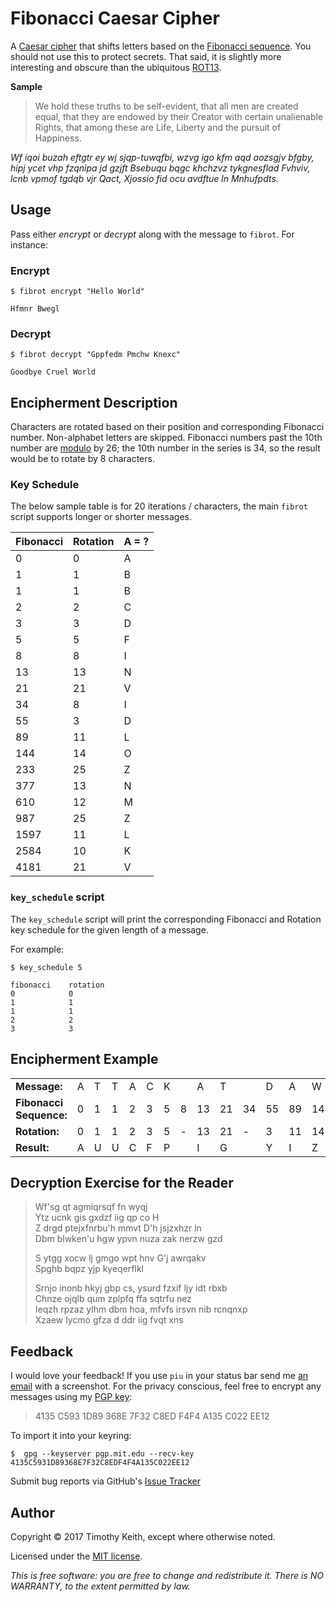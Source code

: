 # Fibonacci Caesar Cipher

A [Caesar cipher](https://en.wikipedia.org/wiki/Caesar_cipher) that shifts letters based on the [Fibonacci sequence](https://en.wikipedia.org/wiki/Fibonacci_number). You should not use this to protect secrets. That said, it is slightly more interesting and obscure than the ubiquitous [ROT13](https://en.wikipedia.org/wiki/ROT13).

**Sample**

> We hold these truths to be self-evident, that all men are created equal, that they are endowed by their Creator with certain unalienable Rights, that among these are Life, Liberty and the pursuit of Happiness.

*Wf iqoi buzah eftgtr ey wj sjqp-tuwqfbi, wzvg igo kfm aqd aozsgjv bfgby, hipj ycet vhp fzqnipa jd gzjft Bsebuqu bqgc khchzvz tykgnesflad Fvhviv, lcnb vpmof tgdqb vjr Qact, Xjossio fid ocu avdftue ln Mnhufpdts.*


## Usage
Pass either *encrypt* or *decrypt* along with the message to `fibrot`. For instance:


### Encrypt

```console
$ fibrot encrypt "Hello World"
```

    Hfmnr Bwegl

### Decrypt

```console
$ fibrot decrypt "Gppfedm Pmchw Knexc"
```

    Goodbye Cruel World

## Encipherment Description

Characters are rotated based on their position and corresponding Fibonacci number. Non-alphabet letters are skipped. Fibonacci numbers past the 10th number are [modulo](https://en.wikipedia.org/wiki/Modulo_operation) by 26; the 10th number in the series is 34, so the result would be to rotate by 8 characters.

### Key Schedule
The below sample table is for 20 iterations / characters, the main `fibrot` script supports longer or shorter messages.


| Fibonacci | Rotation | A = ? |
| --------- | -------- | ----- |
| 0         | 0        | A     |
| 1         | 1        | B     |
| 1         | 1        | B     |
| 2         | 2        | C     |
| 3         | 3        | D     |
| 5         | 5        | F     |
| 8         | 8        | I     |
| 13        | 13       | N     |
| 21        | 21       | V     |
| 34        | 8        | I     |
| 55        | 3        | D     |
| 89        | 11       | L     |
| 144       | 14       | O     |
| 233       | 25       | Z     |
| 377       | 13       | N     |
| 610       | 12       | M     |
| 987       | 25       | Z     |
| 1597      | 11       | L     |
| 2584      | 10       | K     |
| 4181      | 21       | V     |

### `key_schedule` script

The `key_schedule` script will print the corresponding Fibonacci and Rotation key schedule for the given length of a message.

For example:

```console
$ key_schedule 5
```

    fibonacci    rotation
    0            0
    1            1
    1            1
    2            2
    3            3


## Encipherment Example

|                         |   |   |   |   |   |   |     |    |    |      |    |    |     |     |
| ----------------------- | - | - | - | - | - | - | --- | -- | -- | ---- | -- | -- | --- | --- |
| **Message:**            | A | T | T | A | C | K |     | A  | T  |      | D  | A  | W   | N   |
| **Fibonacci Sequence:** | 0 | 1 | 1 | 2 | 3 | 5 | 8   | 13 | 21 | 34   | 55 | 89 | 144 | 233 |
| **Rotation:**           | 0 | 1 | 1 | 2 | 3 | 5 |  -  | 13 | 21 | -    | 3  | 11 | 14  | 25  |
| **Result:**             | A | U | U | C | F | P |     | I  | G  |      | Y  | I  | Z   | Y   |


## Decryption Exercise for the Reader

> Wf'sg qt agmiqrsqf fn wyqj  
> Ytz ucnk gis gxdzf iig qp co H  
> Z drgd ptejxfnrbu'h mmvt D'h jsjzxhzr ln  
> Dbm blwken'u hgw ypvn nuza zak nerzw gzd  
>  
> S ytgg xocw lj gmgo wpt hnv G'j awrqakv  
> Spghb bqpz yjp kyeqerflkl  
>  
> Srnjo inonb hkyj gbp cs, ysurd fzxif ljy idt rbxb  
> Chnze ojqlb qum zplpfq ffa sqtrfu nez  
> Ieqzh rpzaz ylhm dbm hoa, mfvfs irsvn nib rcnqnxp  
> Xzaew lycmo gfza d ddr iig fvqt xns


## Feedback
I would love your feedback! If you use `piu` in your status bar send me [an email](mailto:timothykeith@gmail.com) with a screenshot. For the privacy conscious, feel free to encrypt any messages using my [PGP key](http://pgp.mit.edu/pks/lookup?op=vindex&fingerprint=on&search=0xF4F4A135C022EE12):

> 4135 C593 1D89 368E 7F32 C8ED F4F4 A135 C022 EE12

To import it into your keyring:
```console
$  gpg --keyserver pgp.mit.edu --recv-key 4135C5931D89368E7F32C8EDF4F4A135C022EE12
```

Submit bug reports via GitHub's [Issue Tracker](https://github.com/keithieopia/fibonacci-caesar-cipher/issues)


## Author
Copyright &copy; 2017 Timothy Keith, except where otherwise noted.

Licensed under the [MIT license](https://github.com/keithieopia/fibonacci-caesar-cipher/blob/master/LICENSE).

*This is free software: you are free to change and redistribute it. There is NO WARRANTY, to the extent permitted by law.*

